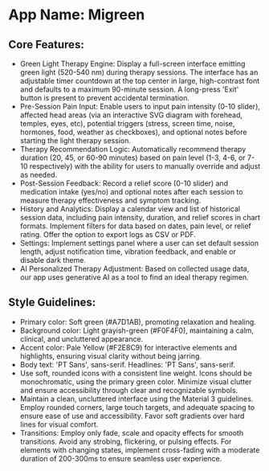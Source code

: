 # **App Name**: Migreen

## Core Features:

- Green Light Therapy Engine: Display a full-screen interface emitting green light (520-540 nm) during therapy sessions. The interface has an adjustable timer countdown at the top center in large, high-contrast font and defaults to a maximum 90-minute session. A long-press 'Exit' button is present to prevent accidental termination.
- Pre-Session Pain Input: Enable users to input pain intensity (0-10 slider), affected head areas (via an interactive SVG diagram with forehead, temples, eyes, etc), potential triggers (stress, screen time, noise, hormones, food, weather as checkboxes), and optional notes before starting the light therapy session.
- Therapy Recommendation Logic: Automatically recommend therapy duration (20, 45, or 60-90 minutes) based on pain level (1-3, 4-6, or 7-10 respectively) with the ability for users to manually override and adjust as needed.
- Post-Session Feedback: Record a relief score (0-10 slider) and medication intake (yes/no) and optional notes after each session to measure therapy effectiveness and symptom tracking.
- History and Analytics: Display a calendar view and list of historical session data, including pain intensity, duration, and relief scores in chart formats. Implement filters for data based on dates, pain level, or relief rating. Offer the option to export logs as CSV or PDF.
- Settings: Implement settings panel where a user can set default session length, adjust notification time, vibration feedback, and enable or disable dark theme.
- AI Personalized Therapy Adjustment: Based on collected usage data, our app uses generative AI as a tool to find an ideal therapy regimen.

## Style Guidelines:

- Primary color: Soft green (#A7D1AB), promoting relaxation and healing.
- Background color: Light grayish-green (#F0F4F0), maintaining a calm, clinical, and uncluttered appearance.
- Accent color: Pale Yellow (#F2E8C9) for interactive elements and highlights, ensuring visual clarity without being jarring.
- Body text: 'PT Sans', sans-serif. Headlines: 'PT Sans', sans-serif.
- Use soft, rounded icons with a consistent line weight. Icons should be monochromatic, using the primary green color. Minimize visual clutter and ensure accessibility through clear and recognizable symbols.
- Maintain a clean, uncluttered interface using the Material 3 guidelines. Employ rounded corners, large touch targets, and adequate spacing to ensure ease of use and accessibility. Favor soft gradients over hard lines for visual comfort.
- Transitions: Employ only fade, scale and opacity effects for smooth transitions. Avoid any strobing, flickering, or pulsing effects. For elements with changing states, implement cross-fading with a moderate duration of 200-300ms to ensure seamless user experience.